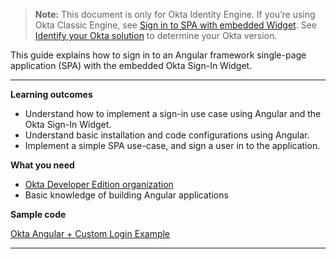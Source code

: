 > **Note:** This document is only for Okta Identity Engine. If you’re using Okta Classic Engine, see [Sign in to SPA with embedded Widget](/docs/guides/archive-sign-into-spa-embedded-widget/angular/main). See [Identify your Okta solution](https://help.okta.com/oie/en-us/Content/Topics/identity-engine/oie-verify-version.html) to determine your Okta version.

This guide explains how to sign in to an Angular framework single-page application (SPA) with the embedded Okta Sign-In Widget.

---

**Learning outcomes**

* Understand how to implement a sign-in use case using Angular and the Okta Sign-In Widget.
* Understand basic installation and code configurations using Angular.
* Implement a simple SPA use-case, and sign a user in to the application.

**What you need**

* [Okta Developer Edition organization](https://developer.okta.com/signup/)
* Basic knowledge of building Angular applications

**Sample code**

[Okta Angular + Custom Login Example](https://github.com/okta/samples-js-angular/tree/master/custom-login)

---
